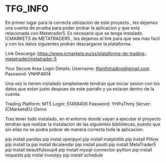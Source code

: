 ﻿# TFG_INFO

En primer lugar para la correcta utilizacion de este proyecto , les dejamos una cuenta de prueba para poder probar la aplicacion y que esta relacionada con Metatrader5. Es necesario que se tenga instalado ICMARKETS de METATRADER5 , les dejamos el link para que sea mas facil y con los datos siguientes podran descargarse la plataforma.

Link Descarga:  https://www.icmarkets.eu/ss/plataforma-de-trading-metatrader/metatrader-5

Your Secure Area Login Details:
Username:	tfginfotrading@gmail.com
Password:	VNHP4614


 Una vez lo tienen instalado simplemente tendran que iniciar sesion con los datos que estan justo despues de este parrafo y ya estaran dentro de la cuenta.

Trading Platform: MT5
Login:	51468408
Password:	YHPuThmy
Server:	ICMarketsEU-Demo

Tras tener todo instalado, en el entorno donde vayan a ejecutar el proyecto tendran que realizar la instalacion de las siguientes bibliotecas, puesto que sin ellas 
no se podra pobrar de manera correcta toda la aplicacion.

pip install pandas
pip instal openpyxl
pip install matplotlib
pip install Pillow   
pip install ta 
pip install tkcalendar
pip install psutil
pip install MetaTrader5
pip install beautifulsoup4
pip install mysql-connector-python
pip install requests
pip instal investpy
pip install schedule

